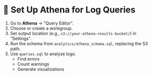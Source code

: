# 🎯 Set Up Athena for Log Queries

1. Go to **Athena** → "Query Editor".
2. Choose or create a workgroup.
3. Set output location (e.g., `s3://your-athena-results-bucket/`) in "Settings".
4. Run the schema from `analytics/athena_schema.sql`, replacing the S3 path.
5. Use `queries.sql` to analyze logs:
   - Find errors
   - Count warnings
   - Generate visualizations
